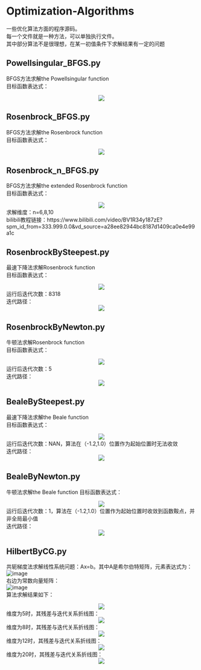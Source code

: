 # Optimization-Algorithms
一些优化算法方面的程序源码。</br>
每一个文件就是一种方法，可以单独执行文件。</br>
其中部分算法不是很理想，在某一初值条件下求解结果有一定的问题</br>

## Powellsingular_BFGS.py
BFGS方法求解the Powellsingular function</br>
目标函数表达式：</br>
<div align="center">
  <img src=https://user-images.githubusercontent.com/77096562/180646534-c9fba3fc-14b4-4f89-9266-db07437dc221.png>
</div>

## Rosenbrock_BFGS.py
BFGS方法求解the Rosenbrock function</br>
目标函数表达式：</br>
<div align="center">
  <img src=https://user-images.githubusercontent.com/77096562/180644370-b1ea99b9-025a-477b-bc09-e21e538cc63f.png>
</div>

## Rosenbrock_n_BFGS.py
BFGS方法求解the extended Rosenbrock function</br>
目标函数表达式：</br>
<div align="center">
  <img src=https://user-images.githubusercontent.com/77096562/180646429-bf412a05-f638-41b5-af8d-6e8fa23602be.png>
</div>
求解维度：n=6,8,10</br>
bilibili教程链接：https://www.bilibili.com/video/BV1R34y187zE?spm_id_from=333.999.0.0&vd_source=a28ee82944bc8187d1409ca0e4e99a1c</br>

## RosenbrockBySteepest.py
最速下降法求解Rosenbrock function</br>
目标函数表达式：</br>
<div align="center">
  <img src=https://user-images.githubusercontent.com/77096562/180644370-b1ea99b9-025a-477b-bc09-e21e538cc63f.png>
</div>
运行后迭代次数：8318</br>
迭代路径：</br>
<div align="center">
  <img src=https://user-images.githubusercontent.com/77096562/180644870-e3b5c187-a37a-4d94-b463-394ac8a5ffb7.png>
</div>

## RosenbrockByNewton.py
牛顿法求解Rosenbrock function</br>
目标函数表达式：</br>
<div align="center">
  <img src=https://user-images.githubusercontent.com/77096562/180644370-b1ea99b9-025a-477b-bc09-e21e538cc63f.png>
</div>
运行后迭代次数：5</br>
迭代路径：</br>
<div align="center">
  <img src=https://user-images.githubusercontent.com/77096562/180644921-e48eb678-8214-49d3-a5ff-7c05523c05dc.png>
</div>

## BealeBySteepest.py
最速下降法求解the Beale function</br>
目标函数表达式：</br>
<div align="center">
  <img src=https://user-images.githubusercontent.com/77096562/180644956-6d5987c0-3573-4829-8887-528174588c16.png>
</div>
运行后迭代次数：NAN，算法在（-1.2,1.0）位置作为起始位置时无法收敛</br>
迭代路径：</br>
<div align="center">
  <img src=https://user-images.githubusercontent.com/77096562/180645042-1ab651a2-3a8f-4a31-8e75-8829bb235b6a.png>
</div>

## BealeByNewton.py
牛顿法求解the Beale function
目标函数表达式：</br>
<div align="center">
  <img src=https://user-images.githubusercontent.com/77096562/180644956-6d5987c0-3573-4829-8887-528174588c16.png>
</div>
运行后迭代次数：1，算法在（-1.2,1.0）位置作为起始位置时收敛到函数鞍点，并非全局最小值</br>
迭代路径：</br>
<div align="center">
  <img src=https://user-images.githubusercontent.com/77096562/180645126-d25f0614-e0ad-4332-bb19-1a9e8a52d89f.png>
</div>

## HilbertByCG.py
共轭梯度法求解线性系统问题：Ax=b。其中A是希尔伯特矩阵，元素表达式为：</br>
![image](https://user-images.githubusercontent.com/77096562/180645359-b1fa6821-cbba-4784-89b1-4745ccd2b31e.png)</br>
右边为常数向量矩阵：</br>
![image](https://user-images.githubusercontent.com/77096562/180645395-a2323a8c-97d3-4475-bb80-e5bccf1f0308.png)</br>
算法求解结果如下：</br>
<div align="center">
  <img src=https://user-images.githubusercontent.com/77096562/180645457-3eb50bb8-f78d-4851-a074-e4c743ffcd1b.png>
</div>
维度为5时，其残差与迭代关系折线图：</br>
<div align="center">
  <img src=https://user-images.githubusercontent.com/77096562/180645505-cc7077a7-edc0-49b8-88e2-210424bf82c5.png>
</div>
维度为8时，其残差与迭代关系折线图：</br>
<div align="center">
  <img src=https://user-images.githubusercontent.com/77096562/180645522-dd54866a-ef7a-41a6-811f-e2ee4b85b4a3.png>
</div>
维度为12时，其残差与迭代关系折线图：</br>
<div align="center">
  <img src=https://user-images.githubusercontent.com/77096562/180645528-ae7b3b71-0bc8-4957-b6ab-582e7f990e66.png>
</div>
维度为20时，其残差与迭代关系折线图：</br>
<div align="center">
  <img src=https://user-images.githubusercontent.com/77096562/180645536-e448432f-6e7c-49c2-8def-2fc24ae7ef28.png>
</div>
